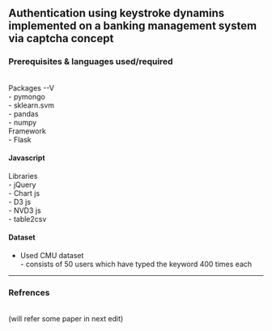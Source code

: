 <h2>Authentication using keystroke dynamins implemented on a banking management system via captcha concept
<br>
<h3>Prerequisites & languages used/required</h3>

<br>Packages --V
<br>- pymongo
<br>- sklearn.svm
<br>- pandas
<br>- numpy
<br>Framework
<br>- Flask
<br><h4>Javascript</h4>
Libraries 
<br>- jQuery
<br>- Chart js
<br>- D3 js
<br>- NVD3 js
<br>- table2csv
<br><h4>Dataset</h4>
- Used CMU dataset
<br>- consists of 50 users which have typed the keyword 400 times each
</p>
<hr>
<p><h3>Refrences</h3>
<br>(will refer some paper in next edit)
</p>
